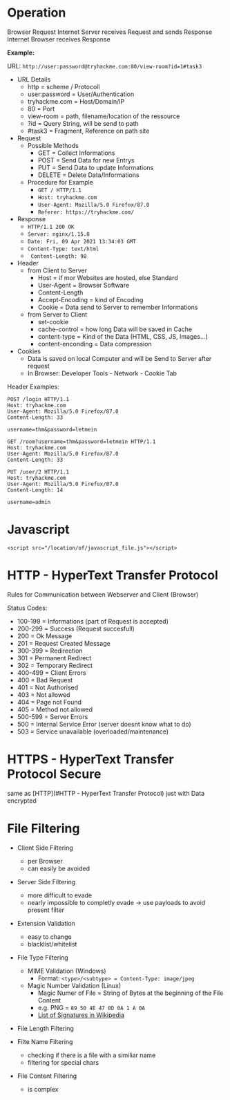 # Operation

Browser Request
Internet
Server receives Request and sends Response
Internet
Browser receives Response

**Example:**

URL: `http://user:password@tryhackme.com:80/view-room?id=1#task3`

- URL Details
  - http = scheme / Protocoll
  - user:password = User/Authentication
  - tryhackme.com = Host/Domain/IP
  - 80 = Port
  - view-room = path, filename/location of the ressource
  - ?id = Query String, will be send to path
  - \#task3 = Fragment, Reference on path site
- Request
  - Possible Methods
    - GET = Collect Informations
    - POST = Send Data for new Entrys
    - PUT = Send Data to update Informations
    - DELETE = Delete Data/Informations
  - Procedure for Example
    -   `GET / HTTP/1.1`
    -   `Host: tryhackme.com`
    -   `User-Agent: Mozilla/5.0 Firefox/87.0`
    -   `Referer: https://tryhackme.com/`
- Response
  -   `HTTP/1.1 200 OK`
  -   `Server: nginx/1.15.8`
  -   `Date: Fri, 09 Apr 2021 13:34:03 GMT`
  -   `Content-Type: text/html`
  -  ` Content-Length: 98`
- Header
  - from Client to Server
    - Host = if mor Websites are hosted, else Standard
    - User-Agent = Browser Software
    - Content-Length
    - Accept-Encoding = kind of Encoding
    - Cookie = Data send to Server to remember Informations
  - from Server to Client
    - set-cookie
    - cache-control = how long Data will be saved in Cache
    - content-type = Kind of the Data (HTML, CSS, JS, Images...)
    - content-enconding = Data compression
- Cookies
  - Data is saved on local Computer and will be Send to Server after request
  - In Browser: Developer Tools - Network - Cookie Tab

Header Examples:

```
POST /login HTTP/1.1
Host: tryhackme.com
User-Agent: Mozilla/5.0 Firefox/87.0
Content-Length: 33

username=thm&password=letmein
```

```
GET /room?username=thm&password=letmein HTTP/1.1
Host: tryhackme.com
User-Agent: Mozilla/5.0 Firefox/87.0
Content-Length: 33
```

```
PUT /user/2 HTTP/1.1
Host: tryhackme.com
User-Agent: Mozilla/5.0 Firefox/87.0
Content-Length: 14

username=admin
```

# Javascript

```
<script src="/location/of/javascript_file.js"></script>
```

# HTTP - HyperText Transfer Protocol

Rules for Communication between Webserver and Client (Browser)

Status Codes:

-   100-199 = Informations (part of Request is accepted)
-   200-299 = Success (Request succesfull)
  - 200 = Ok Message
  - 201 = Request Created Message
-   300-399 = Redirection
  - 301 = Permanent Redirect
  - 302 = Temporary Redirect
-   400-499 = Client Errors
  -   400 = Bad Request
  -   401 = Not Authorised
  -   403 = Not allowed
  -   404 = Page not Found
  -   405 = Method not allowed
-   500-599 = Server Errors
  -   500 = Internal Service Error (server doesnt know what to do)
  -   503 = Service unavailable (overloaded/maintenance)

# HTTPS - HyperText Transfer Protocol Secure

same as [HTTP](#HTTP - HyperText Transfer Protocol) just with Data encrypted


# File Filtering

- Client Side Filtering
  - per Browser
  - can easily be avoided
- Server Side Filtering
  - more difficult to evade
  - nearly impossible to completly evade -> use payloads to avoid present filter

- Extension Validation
  - easy to change
  - blacklist/whitelist
- File Type Filtering
  - MIME Validation (Windows)
    - Format: `<type>/<subtype> = Content-Type: image/jpeg`
  - Magic Number Validation (Linux)
    - Magic Numer of File = String of Bytes at the beginning of the File Content
    - e.g. PNG = `89 50 4E 47 0D 0A 1 A 0A`
    - [List of Signatures in Wikipedia](https://en.wikipedia.org/wiki/List_of_file_signatures)
- File Length Filtering
- Filte Name Filtering
  - checking if there is a file with a similiar name
  - filtering for special chars
- File Content Filtering
  - is complex